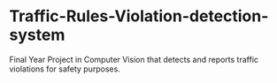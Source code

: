 # Traffic-Rules-Violation-detection-system
Final Year Project in Computer Vision that detects and reports traffic violations for safety purposes.
